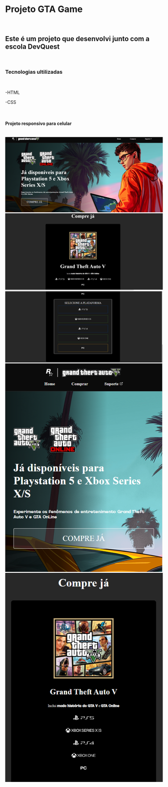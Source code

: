 <h1>Projeto GTA Game</h1>
<br>
<h2>Este é um projeto que desenvolvi junto com a escola DevQuest</h2>
<br>
<h3>Tecnologias ultilizadas</h3>
<br>
<p>-HTML</p>
<p>-CSS</p>
<br>
<h4 >Projeto responsivo para celular</h4>
<br>
<img src="https://github.com/BrunoCarOliveira/gta/blob/main/responsivo4.PNG?raw=true">
<img src="https://github.com/BrunoCarOliveira/gta/blob/main/responsivo1.PNG?raw=true">
<img src="https://github.com/BrunoCarOliveira/gta/blob/main/responsivo3.PNG?raw=true">
<img src="https://github.com/BrunoCarOliveira/gta/blob/main/responsivo2.PNG?raw=true">
<img src="https://github.com/BrunoCarOliveira/gta/blob/main/responsivo5.PNG?raw=true">
